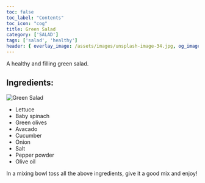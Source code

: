 ```yaml
---
toc: false
toc_label: "Contents"
toc_icon: "cog"
title: Green Salad
category: ['SALAD']
tags: ['salad', 'healthy']
header: { overlay_image: /assets/images/unsplash-image-34.jpg, og_image: /assets/images/page-header-og-image.png, caption: 'Photo credit: [**Unsplash**](https://unsplash.com)' }
---
```


A healthy and filling green salad.

## Ingredients:

![Green Salad](https://3.bp.blogspot.com/-eDWAkEHH4rk/W2SimF3Q93I/AAAAAAAAnmQ/SkVChnB6g-UQN1SA_EdBMMIPmKmCg3yVgCLcBGAs/s1600/20180730_140626.jpg)

- Lettuce
- Baby spinach
- Green olives
- Avacado
- Cucumber
- Onion
- Salt
- Pepper powder
- Olive oil

In a mixing bowl toss all the above ingredients, give it a good mix and enjoy!
